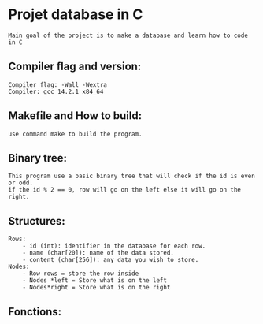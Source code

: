 # Projet database in C
    Main goal of the project is to make a database and learn how to code in C

## Compiler flag and version:
    Compiler flag: -Wall -Wextra
    Compiler: gcc 14.2.1 x84_64
## Makefile and How to build:
    use command make to build the program.

## Binary tree:
    This program use a basic binary tree that will check if the id is even or odd.
    if the id % 2 == 0, row will go on the left else it will go on the right.
    

## Structures:
    Rows:
        - id (int): identifier in the database for each row.
        - name (char[20]): name of the data stored.
        - content (char[256]): any data you wish to store.
    Nodes:
        - Row rows = store the row inside
        - Nodes *left = Store what is on the left
        - Nodes*right = Store what is on the right
## Fonctions:
    
